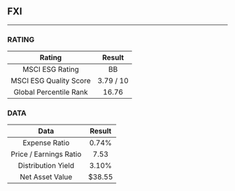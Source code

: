 ## FXI
----
### RATING

|Rating|Result|
|:----:|:---:|
|MSCI ESG Rating|BB|
|MSCI ESG Quality Score|3.79 / 10|
|Global Percentile Rank|16.76|

### DATA

|Data|Result|
|:----:|:---:|
|Expense Ratio|0.74%|
|Price / Earnings Ratio|7.53|
|Distribution Yield|3.10%|
|Net Asset Value|$38.55|


